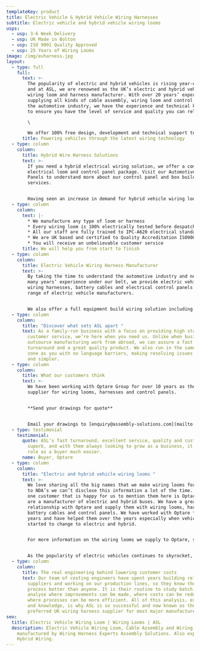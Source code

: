 ```yaml
---
templateKey: product
title: Electric Vehicle & Hybrid Vehicle Wiring Harnesses
subtitle: Electric vehicle and hybrid vehicle wiring looms
usps:
  - usp: 3-6 Week Delivery
  - usp: UK Made in Bolton
  - usp: ISO 9001 Quality Approved
  - usp: 25 Years of Wiring Looms
image: /img/evharness.jpg
layout:
  - type: full
    full:
      text: >-
        The popularity of electric and hybrid vehicles is rising year-on-year
        and at ASL, we are renowned as the UK’s electric and hybrid vehicle
        wiring loom and harness manufacturer. With over 20 years’ experience
        supplying all kinds of cable assembly, wiring loom and control panels to
        the automotive industry, we have the experience and technical knowledge
        to ensure you have the level of service and quality you can rely on.\

        \

        We offer 100% free design, development and technical support to ensure we meet even the most complex of requirements and have the technology and resources available to ensure a fast turnaround while retaining our high standards of quality. Our goal is to provide a cost-effective solution for your business as local family-run manufacturers.
      title: Powering vehicles through the latest wiring technology
  - type: column
    column:
      title: Hybrid Wire Harness Solutions
      text: >-
        If you need a hybrid electrical wiring solution, we offer a complete
        electrical loom and control panel package. Visit our Automotive Control
        Panels to understand more about our control panel and box build
        services.


        Having seen an increase in demand for hybrid vehicle wiring loom and other types of hybrid electrical assemblies, we understand that you need to know that we’re up to the job of providing the orders you need within a set timeframe. Why not explore our factory below to discover how we make it happen?
  - type: column
    column:
      text: |-
        * We manufacture any type of loom or harness
        * Every wiring loom is 100% electrically tested before despatch
        * All our staff are fully trained to IPC-A620 electrical standards
        * We are UK based and certified to Quality Accreditation ISO9001
        * You will receive an unbelievable customer service
      title: We will help you from start to finish
  - type: column
    column:
      title: Electric Vehicle Wiring Harness Manufacturer
      text: >-
        By taking the time to understand the automotive industry and now with
        many years’ experience under our belt, we provide electric vehicle
        wiring harnesses, battery cables and electrical control panels to a wide
        range of electric vehicle manufacturers.


        We also offer a full equipment build wiring solution including cable assembly and control panels. Visit our Automotive Control Panels page for more information on our panel build capabilities.
  - type: column
    column:
      title: "Discover what sets ASL apart "
      text: As a family-run business with a focus on providing high standards of
        customer service, we’re here when you need us. Unlike when businesses
        outsource manufacturing work from abroad, we can assure a fast
        turnaround and a great quality product. We also run in the same time
        zone as you with no language barriers, making resolving issues faster
        and simpler.
  - type: column
    column:
      title: What our customers think
      text: >-
        We have been working with Optare Group for over 10 years as their UK
        supplier for wiring looms, harnesses and control panels.


        **Send your drawings for quote**


        Email your drawings to [enquiry@assembly-solutions.com](mailto:enquiry@assembly-solutions.com) and we’ll send you prices and lead times that will make you wish you had enquired sooner.
  - type: testimonial
    testimonial:
      quote: ASL’s fast turnaround, excellent service, quality and customer focus is
        superb, and with them always looking to grow as a business, it makes my
        role as a buyer much easier.
      name: Buyer, Optare
  - type: column
    column:
      title: "Electric and hybrid vehicle wiring looms "
      text: >-
        We love sharing all the big names that we make wiring looms for, but due
        to NDA’s we can’t disclose this information a lot of the time. However
        one customer that is happy for us to mention them here is Optare, who
        are a manufacturer of electric and hybrid buses. We have a great
        relationship with Optare and supply them with wiring looms, harnesses,
        battery cables and control panels. We have worked with Optare for 20
        years and have helped them over the years especially when vehicles
        started to change to electric and hybrid. 


        For more information on the wiring looms we supply to Optare, see our projects page Optare select UK Wiring Loom Manufacturer ASL


        As the popularity of electric vehicles continues to skyrocket, we offer electrical cable looms for electric road and rail vehicles, including single-decker buses and train door electrical systems.
  - type: column
    column:
      title: The real engineering behind lowering customer costs
      text: Our team of costing engineers have spent years building relationships with
        suppliers and working on our production lines, so they know the whole
        process better than anyone. It is their routine to study batch cards,
        analyse where improvements can be made, where costs can be reduced and
        where processes can be more efficient. All of this analysis, experience
        and knowledge, is why ASL is so successful and now known as the
        preferred UK wiring harness supplier for most major manufacturers.
seo:
  title: Electric Vehicle Wiring Loom | Wiring Looms | ASL
  description: Electric Vehicle Wiring Loom, Cable Assembly and Wiring Harness
    manufactured by Wiring Harness Experts Assembly Solutions. Also experts in
    Hybrid Wiring.
---
```

